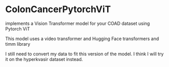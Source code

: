 # ColonCancerPytorchViT
implements a Vision Transformer model for your COAD dataset using Pytorch ViT

This model uses a video transformer and Hugging Face transformers and timm library

I still need to convert my data to fit this version of the model. I think I will try it on the hyperkvasir dataset instead.



